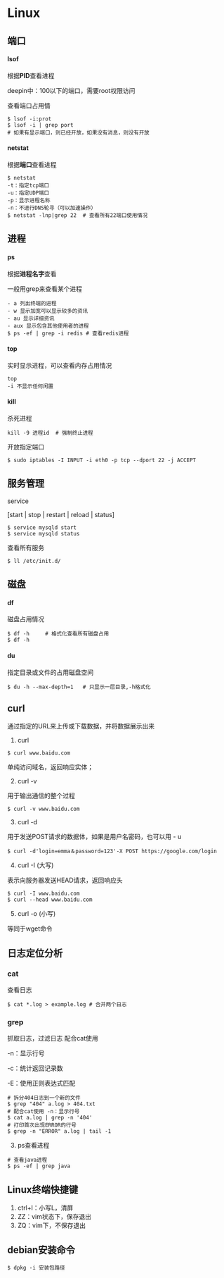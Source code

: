 # Linux

## 端口

#### lsof

根据**PID**查看进程

deepin中：100以下的端口，需要root权限访问

查看端口占用情

```shell
$ lsof -i:prot
$ lsof -i | grep port
# 如果有显示端口，则已经开放，如果没有消息，则没有开放
```

#### netstat

根据**端口**查看进程

```shell
$ netstat 
-t：指定tcp端口
-u：指定UDP端口
-p：显示进程名称
-n：不进行DNS轮寻（可以加速操作）
$ netstat -lnp|grep 22 	# 查看所有22端口使用情况
```

## 进程

#### ps

根据**进程名字**查看

一般用grep来查看某个进程

```shell
- a 列出终端的进程
- w 显示加宽可以显示较多的资讯
- au 显示详细资讯
- aux 显示包含其他使用者的进程
$ ps -ef | grep -i redis # 查看redis进程
```

#### top

实时显示进程，可以查看内存占用情况

```
top
-i 不显示任何闲置
```

#### kill

杀死进程

```shell
kill -9 进程id  # 强制终止进程
```

开放指定端口

```shell
$ sudo iptables -I INPUT -i eth0 -p tcp --dport 22 -j ACCEPT
```

## 服务管理

service

[start | stop | restart | reload | status]

```shell
$ service mysqld start
$ service mysqld status
```

查看所有服务

```shell
$ ll /etc/init.d/
```

## 磁盘

#### df

磁盘占用情况

```shell
$ df -h 	# 格式化查看所有磁盘占用
$ df -h
```

#### du

指定目录或文件的占用磁盘空间

```shell
$ du -h --max-depth=1	# 只显示一层目录,-h格式化
```

## curl

通过指定的URL来上传或下载数据，并将数据展示出来

1. curl

```shell
$ curl www.baidu.com
```

单纯访问域名，返回响应实体；

2. curl -v

用于输出通信的整个过程

```shell
$ curl -v www.baidu.com
```

3. curl -d

用于发送POST请求的数据体，如果是用户名密码，也可以用 - u

```shell
$ curl -d'login=emma＆password=123'-X POST https://google.com/login
```

4. curl -I (大写)

表示向服务器发送HEAD请求，返回响应头

```shell
$ curl -I www.baidu.com
$ curl --head www.baidu.com
```

5. curl -o (小写)

等同于wget命令

## 日志定位分析

### cat

查看日志

```shell
$ cat *.log > example.log # 合并两个日志
```

### grep

抓取日志，过滤日志 配合cat使用

-n：显示行号

-c：统计返回记录数

-E：使用正则表达式匹配

```shell
# 拆分404日志到一个新的文件
$ grep "404" a.log > 404.txt
# 配合cat使用 -n：显示行号
$ cat a.log | grep -n '404'
# 打印首次出现ERROR的行号
$ grep -n "ERROR" a.log | tail -1
```

3. ps查看进程

```shell
# 查看java进程
$ ps -ef | grep java
```









## Linux终端快捷键

1. ctrl+l：小写L，清屏
2. ZZ：vim状态下，保存退出
3. ZQ：vim下，不保存退出









## debian安装命令

```shell
$ dpkg -i 安装包路径
```

